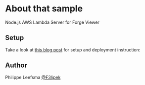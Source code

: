 # About that sample

Node.js AWS Lambda Server for Forge Viewer

## Setup

Take a look at [this blog post](https://forge.autodesk.com/blog/running-forge-viewer-aws-lambda-server-and-api-gateway) for setup and deployment instruction:


## Author

Philippe Leefsma
[@F3lipek](https://twitter.com/F3lipek)